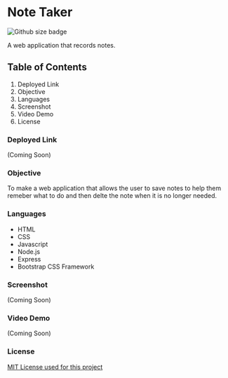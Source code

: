 # Note Taker
![Github size badge](https://img.shields.io/github/languages/top/spencer-alan/express-note-taker)

A web application that records notes.

## Table of Contents

1. Deployed Link
2. Objective
3. Languages
4. Screenshot
5. Video Demo
6. License

### Deployed Link

(Coming Soon)

### Objective
To make a web application that allows the user to save notes to help them remeber what to do and then delte the note when it is no longer needed.

### Languages 

- HTML
- CSS
- Javascript
- Node.js
- Express
- Bootstrap CSS Framework

### Screenshot

(Coming Soon)

### Video Demo

(Coming Soon)

### License
[MIT License used for this project](../blob/master/LICENSE)